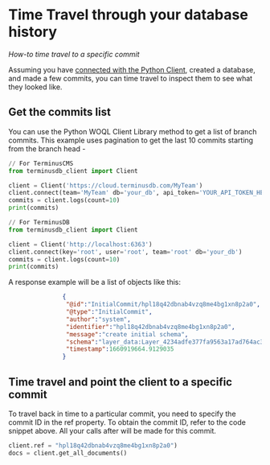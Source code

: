 # Time Travel through your database history

*How-to time travel to a specific commit*

Assuming you have [connected with the Python Client](../../use-the-clients/python-client/connect-with-python-client.md), created a database, and made a few commits, you can time travel to inspect them to see what they looked like.

## Get the commits list

You can use the Python WOQL Client Library method to get a list of branch commits. This example uses pagination to get the last 10 commits starting from the branch head -

```python
// For TerminusCMS
from terminusdb_client import Client

client = Client('https://cloud.terminusdb.com/MyTeam')
client.connect(team='MyTeam' db='your_db', api_token='YOUR_API_TOKEN_HERE')
commits = client.logs(count=10)
print(commits)

// For TerminusDB
from terminusdb_client import Client

client = Client('http://localhost:6363')
client.connect(key='root', user='root', team='root' db='your_db')
commits = client.logs(count=10)
print(commits)
```

A response example will be a list of objects like this:

```json
               {
                "@id":"InitialCommit/hpl18q42dbnab4vzq8me4bg1xn8p2a0",
                "@type":"InitialCommit",
                "author":"system",
                "identifier":"hpl18q42dbnab4vzq8me4bg1xn8p2a0",
                "message":"create initial schema",
                "schema":"layer_data:Layer_4234adfe377fa9563a17ad764ac37f5dcb14de13668ea725ef0748248229a91b",
                "timestamp":1660919664.9129035
               }
```

## Time travel and point the client to a specific commit

To travel back in time to a particular commit, you need to specify the commit ID in the ref property. To obtain the commit ID, refer to the code snippet above. All your calls after will be made for this commit.

```python
client.ref = "hpl18q42dbnab4vzq8me4bg1xn8p2a0")
docs = client.get_all_documents()
```
